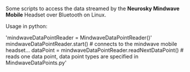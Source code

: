Some scripts to access the data streamed by the **Neurosky Mindwave Mobile** Headset over Bluetooth on Linux.

Usage in python:

'mindwaveDataPointReader = MindwaveDataPointReader()'
mindwaveDataPointReader.start() # connects to the mindwave mobile headset...
dataPoint = mindwaveDataPointReader.readNextDataPoint() # reads one data point, data point types are specified in  MindwaveDataPoints.py'